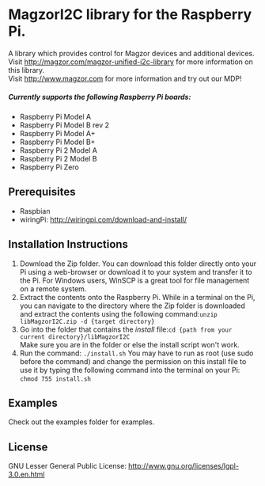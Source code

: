 # MagzorI2C library for the Raspberry Pi.
A library which provides control for Magzor devices and additional devices.  
Visit http://magzor.com/magzor-unified-i2c-library for more information on this library.  
Visit http://www.magzor.com for more information and try out our MDP!  
##### Currently supports the following Raspberry Pi boards:
* Raspberry Pi Model A
* Raspberry Pi Model B rev 2
* Raspberry Pi Model A+
* Raspberry Pi Model B+
* Raspberry Pi 2 Model A
* Raspberry Pi 2 Model B
* Raspberry Pi Zero

## Prerequisites
* Raspbian
* wiringPi: http://wiringpi.com/download-and-install/

## Installation Instructions
1. Download the Zip folder. You can download this folder directly onto your Pi using a web-browser or download it to your system and transfer it to the Pi. For Windows users, WinSCP is a great tool for file management on a remote system.
2. Extract the contents onto the Raspberry Pi. While in a terminal on the Pi, you can navigate to the directory where the Zip folder is downloaded and extract the contents using the following command:```unzip libMagzorI2C.zip -d {target directory}```
3. Go into the folder that contains the *install* file:```cd {path from your current directory}/libMagzorI2C```  
Make sure you are in the folder or else the install script won't work.
4. Run the command: ```./install.sh```
You may have to run as root (use sudo before the command) and change the permission on this install file to use it by typing the following command into the terminal on your Pi: ```chmod 755 install.sh```

## Examples
Check out the examples folder for examples.
## License
GNU Lesser General Public License: http://www.gnu.org/licenses/lgpl-3.0.en.html
